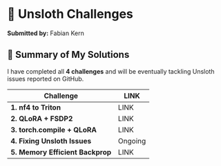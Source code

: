 # 🦥 Unsloth Challenges 

**Submitted by:** Fabian Kern

## 📌 Summary of My Solutions

I have completed all **4 challenges** and will be eventually tackling Unsloth issues reported on GitHub.

| **Challenge**                    |  **LINK**                                                         |
| -------------------------------- |  ----------------------------------------------------------------------------- |
| **1. nf4 to Triton**             |  LINK                               |
| **2. QLoRA + FSDP2**             |  LINK             |
| **3. torch.compile + QLoRA**     |  LINK              |
| **4. Fixing Unsloth Issues**     |  Ongoing            |
| **5. Memory Efficient Backprop** |  LINK |




